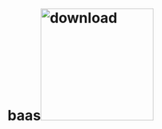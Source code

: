 # baas<img width="225" height="225" alt="download" src="https://github.com/user-attachments/assets/bdcd8a01-e914-4b48-b225-a96c28ea7a05" />
